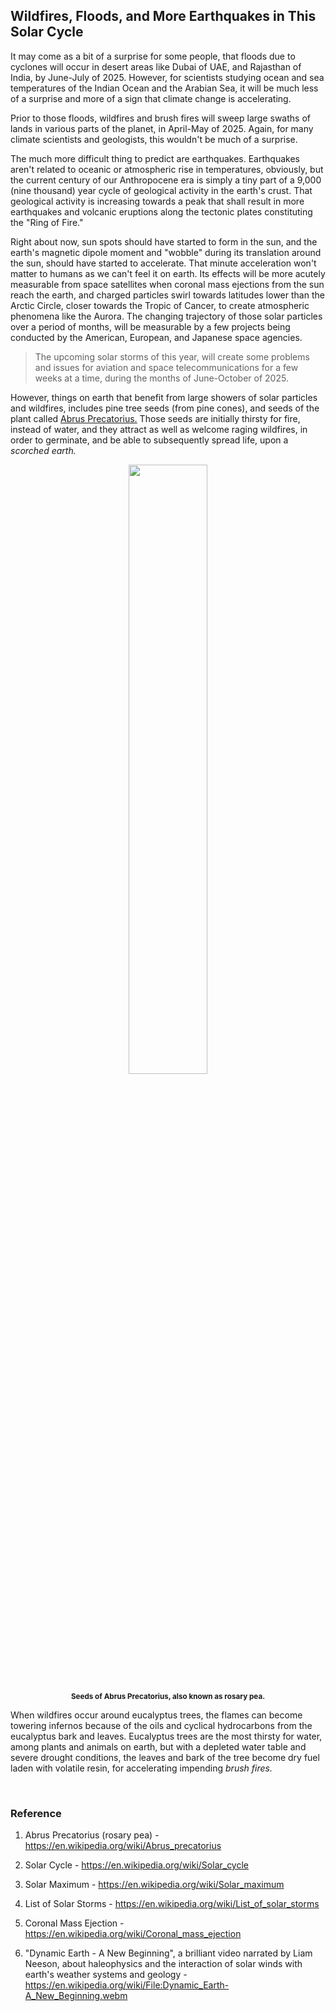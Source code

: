 ## Wildfires, Floods, and More Earthquakes in This Solar Cycle

It may come as a bit of a surprise for some people, that floods due to cyclones will occur in desert areas like Dubai of UAE, and Rajasthan of India, by June-July of 2025. However, for scientists studying ocean and sea temperatures of the Indian Ocean and the Arabian Sea, it will be much less of a surprise and more of a sign that climate change is accelerating. 

Prior to those floods, wildfires and brush fires will sweep large swaths of lands in various parts of the planet, in April-May of 2025. Again, for many climate scientists and geologists, this wouldn't be much of a surprise. 

The much more difficult thing to predict are earthquakes. Earthquakes aren't related to oceanic or atmospheric rise in temperatures, obviously, but the current century of our Anthropocene era is simply a tiny part of a 9,000 (nine thousand) year cycle of geological activity in the earth's crust. That geological activity is increasing towards a peak that shall result in more earthquakes and volcanic eruptions along the tectonic plates constituting the "Ring of Fire."  

Right about now, sun spots should have started to form in the sun, and the earth's magnetic dipole moment and "wobble" during its translation around the sun, should have started to accelerate. That minute acceleration won't matter to humans as we can't feel it on earth. Its effects will be more acutely measurable from space satellites when coronal mass ejections from the sun reach the earth, and charged particles swirl towards latitudes lower than the Arctic Circle, closer towards the Tropic of Cancer, to create atmospheric phenomena like the Aurora. The changing trajectory of those solar particles over a period of months, will be measurable by a few projects being conducted by the American, European, and Japanese space agencies. 

>The upcoming solar storms of this year, will create some problems and issues for aviation and space telecommunications for a few weeks at a time, during the months of June-October of 2025.  

However, things on earth that benefit from large showers of solar particles and wildfires, includes pine tree seeds (from pine cones), and seeds of the plant called [Abrus Precatorius.](https://en.wikipedia.org/wiki/Abrus_precatorius) Those seeds are initially thirsty for fire, instead of water, and they attract as well as welcome raging wildfires, in order to germinate, and be able to subsequently spread life, upon a *scorched earth.* 

<div align="center">

<img width="50%" src="./abrus_precatorius-seeds.jpg"></img> 

<p><strong><sub>Seeds of Abrus Precatorius, also known as rosary pea.</sub></strong></p>

</div>

When wildfires occur around eucalyptus trees, the flames can become towering infernos because of the oils and cyclical hydrocarbons from the eucalyptus bark and leaves. Eucalyptus trees are the most thirsty for water, among plants and animals on earth, but with a depleted water table and severe drought conditions, the leaves and bark of the tree become dry fuel laden with volatile resin, for accelerating impending *brush fires.* 

<br>

### Reference 

1. Abrus Precatorius (rosary pea) - https://en.wikipedia.org/wiki/Abrus_precatorius

1. Solar Cycle - https://en.wikipedia.org/wiki/Solar_cycle 

1. Solar Maximum - https://en.wikipedia.org/wiki/Solar_maximum 

1. List of Solar Storms - https://en.wikipedia.org/wiki/List_of_solar_storms 

1. Coronal Mass Ejection - https://en.wikipedia.org/wiki/Coronal_mass_ejection 

1. "Dynamic Earth - A New Beginning", a brilliant video narrated by Liam Neeson, about haleophysics and the interaction of solar winds with earth's weather systems and geology - https://en.wikipedia.org/wiki/File:Dynamic_Earth-A_New_Beginning.webm  
